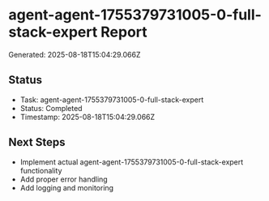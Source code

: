 # agent-agent-1755379731005-0-full-stack-expert Report

Generated: 2025-08-18T15:04:29.066Z

## Status
- Task: agent-agent-1755379731005-0-full-stack-expert
- Status: Completed
- Timestamp: 2025-08-18T15:04:29.066Z

## Next Steps
- Implement actual agent-agent-1755379731005-0-full-stack-expert functionality
- Add proper error handling
- Add logging and monitoring

